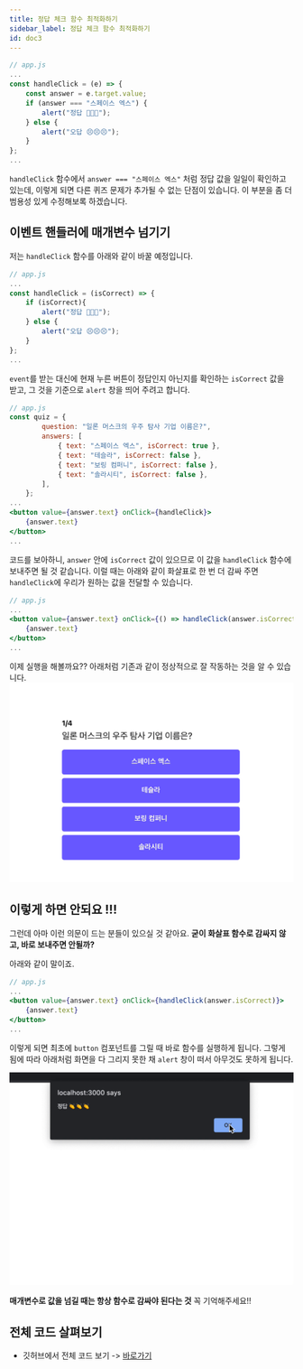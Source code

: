 ```yaml
---
title: 정답 체크 함수 최적화하기
sidebar_label: 정답 체크 함수 최적화하기
id: doc3
---
```


```jsx
// app.js
...
const handleClick = (e) => {
	const answer = e.target.value;
	if (answer === "스페이스 엑스") {
		alert("정답 👏👏👏");
	} else {
		alert("오답 😣😣😣");
	}
};
...
```

`handleClick` 함수에서 `answer === "스페이스 엑스"` 처럼 정답 값을 일일이 확인하고 있는데, 이렇게 되면 다른 퀴즈 문제가 추가될 수 없는 단점이 있습니다. 이 부분을 좀 더 범용성 있게 수정해보록 하겠습니다.

## 이벤트 핸들러에 매개변수 넘기기

저는 `handleClick` 함수를 아래와 같이 바꿀 예정입니다.

```jsx
// app.js
...
const handleClick = (isCorrect) => {
	if (isCorrect){
		alert("정답 👏👏👏");
	} else {
		alert("오답 😣😣😣");
	}
};
...
```

`event`를 받는 대신에 현재 누른 버튼이 정답인지 아닌지를 확인하는 `isCorrect` 값을 받고, 그 것을 기준으로 `alert` 창을 띄어 주려고 합니다.

```jsx
// app.js
const quiz = {
		question: "일론 머스크의 우주 탐사 기업 이름은?",
		answers: [
			{ text: "스페이스 엑스", isCorrect: true },
			{ text: "테슬라", isCorrect: false },
			{ text: "보링 컴퍼니", isCorrect: false },
			{ text: "솔라시티", isCorrect: false },
		],
	};
...
<button value={answer.text} onClick={handleClick}>
	{answer.text}
</button>
...
```

코드를 보아하니, `answer` 안에 `isCorrect` 값이 있으므로 이 값을 `handleClick` 함수에 보내주면 될 것 같습니다. 이럴 때는 아래와 같이 화살표로 한 번 더 감싸 주면 `handleClick`에 우리가 원하는 값을 전달할 수 있습니다.

```jsx
// app.js
...
<button value={answer.text} onClick={() => handleClick(answer.isCorrect)}>
	{answer.text}
</button>
...
```

이제 실행을 해볼까요?? 아래처럼 기존과 같이 정상적으로 잘 작동하는 것을 알 수 있습니다.
![2-04.gif](./assets/2-04.gif)

## 이렇게 하면 안되요 !!!

그런데 아마 이런 의문이 드는 분들이 있으실 것 같아요.
**굳이 화살표 함수로 감싸지 않고, 바로 보내주면 안될까?**

아래와 같이 말이죠.

```jsx
// app.js
...
<button value={answer.text} onClick={handleClick(answer.isCorrect)}>
	{answer.text}
</button>
...
```

이렇게 되면 최초에 `button` 컴포넌트를 그릴 때 바로 함수를 실행하게 됩니다. 그렇게 됨에 따라 아래처럼 화면을 다 그리지 못한 채 `alert` 창이 떠서 아무것도 못하게 됩니다.

![2-05.gif](./assets/2-05.gif)

**매개변수로 값을 넘길 때는 항상 함수로 감싸야 된다는 것** 꼭 기억해주세요!!

## 전체 코드 살펴보기‌

- 깃허브에서 전체 코드 보기 -> [바로가기](https://github.com/CodePotStudio/starter-quiz-app/tree/week02-3)
